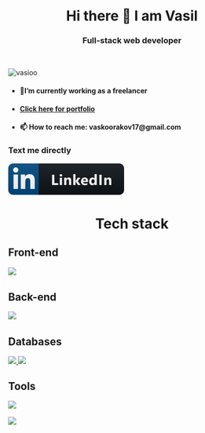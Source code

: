 <h1 align="center">Hi there 👋 I am Vasil</h1>
<h3 align="center">Full-stack web developer</h3>
<br><p align="left">
   <img src="https://komarev.com/ghpvc/?username=vasioo&label=Profile%20views&color=0e75b6&style=flat" alt="vasioo" /> </p>
<ul>
<li><h4>🔭I’m currently working as a freelancer<br></h4></li>

<li><h4><a href="https://vasioo.github.io/Portfolio/" target="_blank">Click here for portfolio</a></h4></li>
<li><h4>📫 How to reach me: vaskoorakov17@gmail.com<br></h4></li>
</ul>

<h3>Text me directly</h3>
<a href="https://www.linkedin.com/in/vasil-orakov-6a34a7254/">
   <img src="https://github.com/MikeCodesDotNET/ColoredBadges/blob/master/svg/social/linkedin.svg" alt="example badge" style="vertical-align:top margin:6px 4px">
 </a> 
<h1 align="center">Tech stack</h1>
<h2>Front-end</h2>
<p align="left">
  <a href="https://skillicons.dev">
    <img src="https://skillicons.dev/icons?i=html,css,js,jquery,react,gulp,bootstrap,vite" />
  </a>
</p>
<h2>Back-end</h2>
<p align="left">
  <a href="https://skillicons.dev">
    <img src="https://skillicons.dev/icons?i=cs,dotnet,cpp,nodejs,php" />
  </a>
</p>
  <h2>Databases</h2>
 <p align="left">
  <a href="https://skillicons.dev">
    <img src="https://skillicons.dev/icons?i=firebase,mysql" />
     <img width="50px" src="https://github.com/vasioo/vasioo/assets/78680789/ab73a6b9-7d8d-4405-9bf1-4a67048c6e39">
  </a>
</p>
  <h2>Tools</h2>
   <p align="left">
  <a href="https://skillicons.dev">
    <img src="https://skillicons.dev/icons?i=azure,git,github,githubactions,npm,postman,visualstudio,vscode" />
  </a>
</p>
 <a href="#"><img src="https://github-readme-streak-stats.herokuapp.com/?user=vasioo&" /></a>
 <br>
